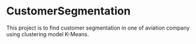 # CustomerSegmentation
This project is to find customer segmentation in one of aviation company using clustering model K-Means.

